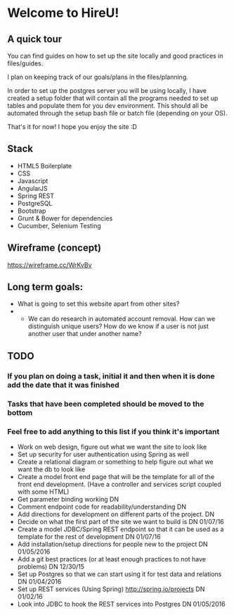 # Welcome to HireU!

## A quick tour

You can find guides on how to set up the site locally and good practices in files/guides.

I plan on keeping track of our goals/plans in the files/planning.

In order to set up the postgres server you will be using locally, I have created a setup folder that will contain all the programs needed to set up tables and populate them for you dev environment. This should all be automated through the setup bash file or batch file (depending on your OS).

That's it for now! I hope you enjoy the site :D

## Stack
* HTML5 Boilerplate
* CSS
* Javascript
* AngularJS
* Spring REST
* PostgreSQL
* Bootstrap
* Grunt & Bower for dependencies
* Cucumber, Selenium Testing

## Wireframe (concept)
https://wireframe.cc/WrKvBv

## Long term goals:
* What is going to set this website apart from other sites?
* - We can do research in automated account removal. How can we distinguish unique users? How do we know if a user is not just another
user that under another name?

## TODO
### If you plan on doing a task, initial it and then when it is done add the date that it was finished
### Tasks that have been completed should be moved to the bottom
### Feel free to add anything to this list if you think it's important

* Work on web design, figure out what we want the site to look like
* Set up security for user authentication using Spring as well
* Create a relational diagram or something to help figure out what we want the db to look like
* Create a model front end page that will be the template for all of the front end development. (Have a controller and services script coupled with some HTML)
* Get parameter binding working DN
* Comment endpoint code for readability/understanding DN
* Add directions for development on different parts of the project. DN
* Decide on what the first part of the site we want to build is DN 01/07/16
* Create a model JDBC/Spring REST endpoint so that it can be used as a template for the rest of development DN 01/07/16
* Add installation/setup directions for people new to the project DN 01/05/2016
* Add a git best practices (or at least enough practices to not have problems) DN 12/30/15
* Set up Postgres so that we can start using it for test data and relations DN 01/04/2016
* Set up REST services (Using Spring) http://spring.io/projects DN 01/02/16
* Look into JDBC to hook the REST services into Postgres DN 01/05/2016
